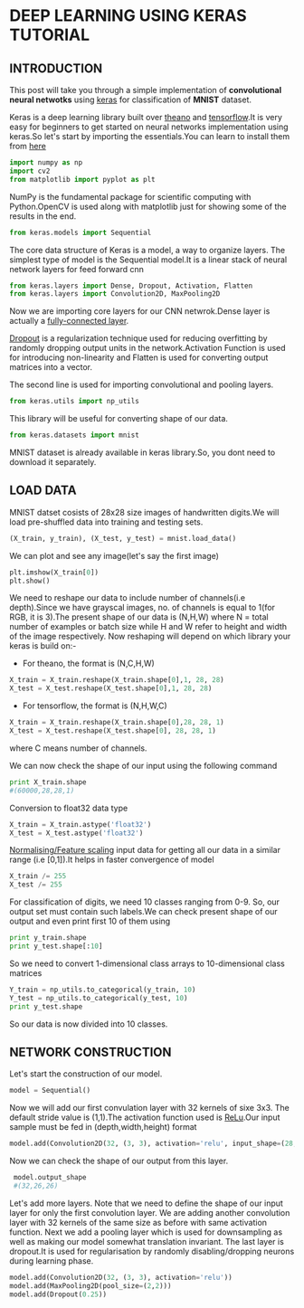 # DEEP LEARNING USING KERAS TUTORIAL

## INTRODUCTION
This post will take you through a simple implementation of **convolutional neural netwotks** using [keras](https://keras.io/) for classification of **MNIST** dataset.

Keras is a deep learning library built over [theano](deeplearning.net/software/theano/) and [tensorflow](https://www.tensorflow.org/).It is very easy for beginners to get started on neural networks implementation using keras.So let's start by importing the essentials.You can learn to install them from [here](installation)
```python
import numpy as np
import cv2
from matplotlib import pyplot as plt 
```
NumPy is the fundamental package for scientific computing with Python.OpenCV is used along with matplotlib just for showing some of the results in the end.
```python
from keras.models import Sequential 
```
The core data structure of Keras is a model, a way to organize layers. The simplest type of model is the Sequential model.It is a linear stack of neural network layers for feed forward cnn
```python
from keras.layers import Dense, Dropout, Activation, Flatten  
from keras.layers import Convolution2D, MaxPooling2D
```
Now we are importing core layers for our CNN netwrok.Dense layer is actually a [fully-connected layer](http://cs231n.github.io/convolutional-networks/#fc).

[Dropout](https://en.wikipedia.org/wiki/Dropout_(neural_networks)) is a regularization technique used for reducing overfitting by randomly dropping output units in the network.Activation Function is used for introducing
non-linearity and Flatten is used for converting output matrices into a vector.

The second line is used for importing convolutional and pooling layers.
```python
from keras.utils import np_utils
```
This library will be useful for converting shape of our data.
```python
from keras.datasets import mnist
```
MNIST dataset is already available in keras library.So, you dont need to download it separately.
## LOAD DATA
MNIST datset cosists of 28x28 size images of handwritten digits.We will load pre-shuffled data into training  and testing  sets.
```python
(X_train, y_train), (X_test, y_test) = mnist.load_data() 
```
We can plot and see any image(let's say the first image)
```python
plt.imshow(X_train[0])
plt.show()
```
We need to reshape our data to include number of channels(i.e depth).Since we have grayscal images, no. of channels is equal to 1(for RGB, it is 3).The present shape of our data is (N,H,W) where N = total number of examples or batch size while H and W refer to height and width of the image respectively. Now reshaping will depend on which library your keras is build on:-

- For theano, the format is (N,C,H,W)
```python
X_train = X_train.reshape(X_train.shape[0],1, 28, 28) 
X_test = X_test.reshape(X_test.shape[0],1, 28, 28)
```
- For tensorflow, the format is (N,H,W,C)
```python
X_train = X_train.reshape(X_train.shape[0],28, 28, 1) 
X_test = X_test.reshape(X_test.shape[0], 28, 28, 1)
```
where C means number of channels.

We can now check the shape of our input using the following command
```python
print X_train.shape 
#(60000,28,28,1)
```
Conversion to float32 data type
```python
X_train = X_train.astype('float32')
X_test = X_test.astype('float32')
```
[Normalising/Feature scaling](https://www.coursera.org/learn/machine-learning/lecture/xx3Da/gradient-descent-in-practice-i-feature-scaling) input data for getting all our data in a similar range (i.e [0,1]).It helps in faster convergence of model
```python
X_train /= 255
X_test /= 255
```
For classification of digits, we need 10 classes ranging from 0-9. So, our output set must contain such labels.We can check present shape of our output and even print first 10 of them using 
```python
print y_train.shape
print y_test.shape[:10] 
```
So we need to convert 1-dimensional class arrays to 10-dimensional class matrices
```python
Y_train = np_utils.to_categorical(y_train, 10) 
Y_test = np_utils.to_categorical(y_test, 10)
print y_test.shape
```
So our data is now divided into 10 classes.
## NETWORK CONSTRUCTION
Let's start the construction of our model.
```python
model = Sequential()
```
Now we will add our first convulation layer with 32 kernels of sixe 3x3. The default stride value is (1,1).The activation function used is [ReLu](http://cs231n.github.io/neural-networks-1/#actfun).Our input sample must be fed in (depth,width,height) format
```python
model.add(Convolution2D(32, (3, 3), activation='relu', input_shape=(28,28,1)))
```
Now we can check the shape of our output from this layer.
```python
 model.output_shape
 #(32,26,26)
 ```
Let's add more layers. Note that we need to define the shape of our input layer for only the first convolution layer.
We are adding another convolution layer with 32 kernels of the same size as before with same activation function.
Next we add a pooling layer which is used for downsampling as well as making our model somewhat translation invariant.
The last layer is dropout.It is used for regularisation by randomly disabling/dropping neurons during learning phase.

```python 
model.add(Convolution2D(32, (3, 3), activation='relu'))
model.add(MaxPooling2D(pool_size=(2,2)))
model.add(Dropout(0.25))
```
